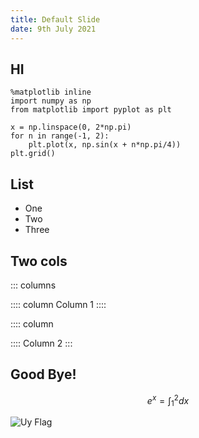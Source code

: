 ```yaml
---
title: Default Slide
date: 9th July 2021
---
```


## HI

```{.python .cb.run jupyter_kernel=python3}
%matplotlib inline
import numpy as np
from matplotlib import pyplot as plt
```
```{.python .cb.run}
x = np.linspace(0, 2*np.pi)
for n in range(-1, 2):
    plt.plot(x, np.sin(x + n*np.pi/4))
plt.grid()
```

## List

* One
* Two
* Three

## Two cols

::: columns

:::: column
Column 1
::::

:::: column

::::
Column 2
:::

## Good Bye!

$$ e^{x} = \int_{1}^{2} dx$$

![Uy Flag](img/uy_flag.png)
